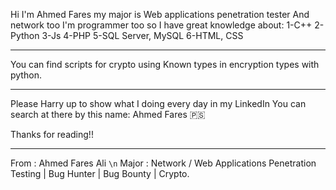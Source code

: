 Hi I'm Ahmed Fares my major is Web applications penetration tester And network too
I'm programmer too so I have great knowledge about:
1-C++
2-Python
3-Js
4-PHP
5-SQL Server, MySQL
6-HTML, CSS
__________________________________________________________________________________
You can find scripts for crypto using Known types in encryption types with python.

__________________________________________________________________________________
Please Harry up to show what I doing every day in my LinkedIn 
You can search at there by this name: Ahmed Fares 🇵🇸

Thanks for reading!! 


__________________________________________________________________________________
From : Ahmed Fares Ali `\n`
Major : Network / Web Applications Penetration Testing | Bug Hunter | Bug Bounty | Crypto.
